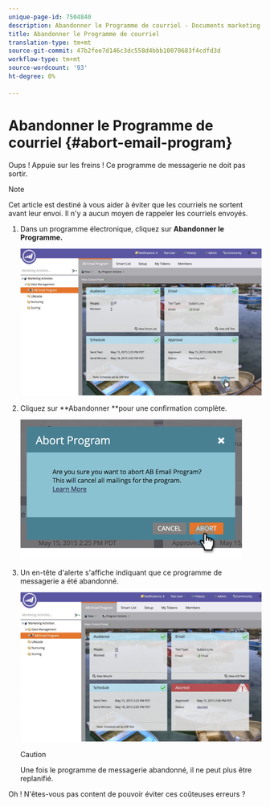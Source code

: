 ```yaml
---
unique-page-id: 7504840
description: Abandonner le Programme de courriel - Documents marketing - Documentation du produit
title: Abandonner le Programme de courriel
translation-type: tm+mt
source-git-commit: 47b2fee7d146c3dc558d4bbb10070683f4cdfd3d
workflow-type: tm+mt
source-wordcount: '93'
ht-degree: 0%

---
```



# Abandonner le Programme de courriel {#abort-email-program}

Oups ! Appuie sur les freins ! Ce programme de messagerie ne doit pas sortir.

>[!NOTE]
>
>Cet article est destiné à vous aider à éviter que les courriels ne sortent avant leur envoi. Il n&#39;y a aucun moyen de rappeler les courriels envoyés.

1. Dans un programme électronique, cliquez sur **Abandonner le Programme.**

   ![](assets/dashboardleads.jpg)

1. Cliquez sur **Abandonner **pour une confirmation complète.

   ![](assets/image2015-5-20-15-3a24-3a35.png)

1. Un en-tête d&#39;alerte s&#39;affiche indiquant que ce programme de messagerie a été abandonné.

   ![](assets/dashboardleadchange2.jpg)

   >[!CAUTION]
   >
   >Une fois le programme de messagerie abandonné, il ne peut plus être replanifié.

Oh ! N&#39;êtes-vous pas content de pouvoir éviter ces coûteuses erreurs ?
